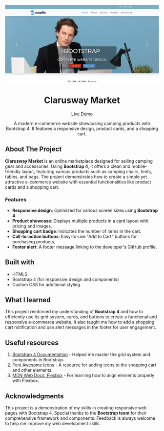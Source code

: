 ![Clarusway Market](./img/project%20preview.png?raw=true)

<h1 align="center">Clarusway Market</h1>

<div align="center">

[Live Demo](https://wiseweb-works.github.io/bootstrap-products-page/)

A modern e-commerce website showcasing camping products with Bootstrap 4. It features a responsive design, product cards, and a shopping cart.

</div>

## About The Project

**Clarusway Market** is an online marketplace designed for selling camping gear and accessories. Using **Bootstrap 4**, it offers a clean and mobile-friendly layout, featuring various products such as camping chairs, tents, tables, and bags. The project demonstrates how to create a simple yet attractive e-commerce website with essential functionalities like product cards and a shopping cart.

### Features

- **Responsive design**: Optimized for various screen sizes using **Bootstrap 4**.
- **Product showcase**: Displays multiple products in a card layout with pricing and images.
- **Shopping cart badge**: Indicates the number of items in the cart.
- **Call-to-action buttons**: Easy-to-use "Add to Cart" buttons for purchasing products.
- **Footer alert**: A footer message linking to the developer's GitHub profile.

## Built with

- HTML5
- Bootstrap 4 (for responsive design and components)
- Custom CSS for additional styling

## What I learned

This project reinforced my understanding of **Bootstrap 4** and how to efficiently use its grid system, cards, and buttons to create a functional and responsive e-commerce website. It also taught me how to add a shopping cart notification and use alert messages in the footer for user engagement.

## Useful resources

1. [Bootstrap 4 Documentation](https://getbootstrap.com/docs/4/getting-started/introduction/) - Helped me master the grid system and components in Bootstrap.
2. [Font Awesome Icons](https://fontawesome.com/) - A resource for adding icons to the shopping cart and other elements.
3. [MDN Web Docs: Flexbox](https://developer.mozilla.org/en-US/docs/Learn/CSS/CSS_layout/Flexbox) - For learning how to align elements properly with Flexbox.

## Acknowledgments

This project is a demonstration of my skills in creating responsive web pages with Bootstrap 4. Special thanks to the **Bootstrap team** for their comprehensive framework and components. Feedback is always welcome to help me improve my web development skills.
